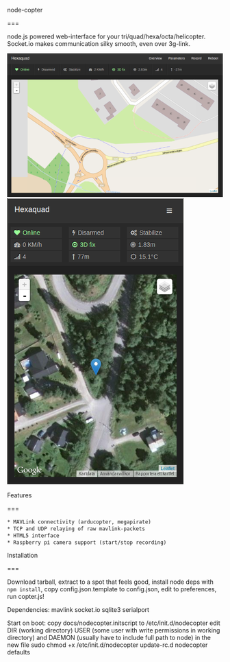 node-copter

===

node.js powered web-interface for your tri/quad/hexa/octa/helicopter. Socket.io makes communication silky smooth, even over 3g-link.

![node-copter web interface](/docs/screenshot-web.png)
![node-copter mobile interface](/docs/screenshot-mob.png)


Features

===

	* MAVLink connectivity (arducopter, megapirate)
	* TCP and UDP relaying of raw mavlink-packets
	* HTML5 interface
	* Raspberry pi camera support (start/stop recording)


Installation

===

Download tarball, extract to a spot that feels good, install node deps with `npm install`, copy config.json.template to config.json, edit to preferences, run copter.js!

Dependencies:
	mavlink
	socket.io
	sqlite3
	serialport

Start on boot: 
	copy docs/nodecopter.initscript to /etc/init.d/nodecopter
	edit DIR (working directory) USER (some user with write permissions in working directory) and DAEMON (usually have to include full path to node) in the new file
	sudo chmod +x /etc/init.d/nodecopter
	update-rc.d nodecopter defaults

